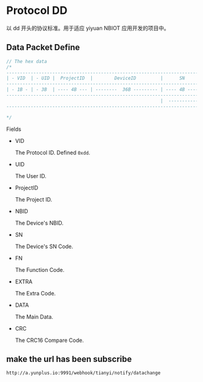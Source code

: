 # Protocol DD

以 dd 开头的协议标准。用于适应 yiyuan NBIOT 应用开发的项目中。

## Data Packet Define

```javascript
// The hex data
/*
----------------------------------------------------------------------------------------------------------------
| - VID  | - UID |  ProjectID  |        DeviceID         |      SN      | FN | EXTRA |      DATA...    |  CRC  |
--------------------------------------------------------------------------------------------------------------
| - 1B - | - 3B  | ---- 4B --- | --------  36B --------- | ---- 4B ---- | 1B | - 2B -| ----- ?B ------ | - 2B  |
--------------------------------------------------------------------------------------------------------------
                                                         |  ----------------   Origin DATA   ----------------  |
----------------------------------------------------------------------------------------------------------------

*/
```

Fields

- VID

  The Protocol ID. Defined `0xdd`.
- UID

  The User ID.
- ProjectID

  The Project ID.
- NBID

  The Device's NBID.
- SN

  The Device's SN Code.
- FN

  The Function Code.
- EXTRA

  The Extra Code.
- DATA

  The Main Data.
- CRC

  The CRC16 Compare Code.


## make the url has been subscribe

`http://a.yunplus.io:9991/webhook/tianyi/notify/datachange`